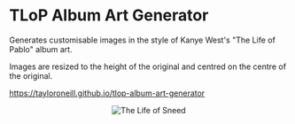 # TLoP Album Art Generator

Generates customisable images in the style of Kanye West's "The Life of Pablo" album art.

Images are resized to the height of the original and centred on the centre of the original.

https://tayloroneill.github.io/tlop-album-art-generator


<p align="center">
  <img src="https://files.catbox.moe/7f3cvn.png" alt="The Life of Sneed"/>
</p>